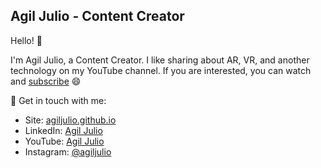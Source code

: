 ## Agil Julio - Content Creator

Hello! 👋 

I'm Agil Julio, a Content Creator. I like sharing about AR, VR, and another technology on my YouTube channel. If you are interested, you can watch and [subscribe](https://www.youtube.com/user/AzuNoYami?sub_confirmation=1) 😄

💬 Get in touch with me:
- Site: [agiljulio.github.io](https://agiljulio.github.io/)
- LinkedIn: [Agil Julio](https://www.linkedin.com/in/agiljulio/)
- YouTube: [Agil Julio](https://www.youtube.com/user/azunoyami/)
- Instagram: [@agiljulio](https://www.instagram.com/agiljulio/)
